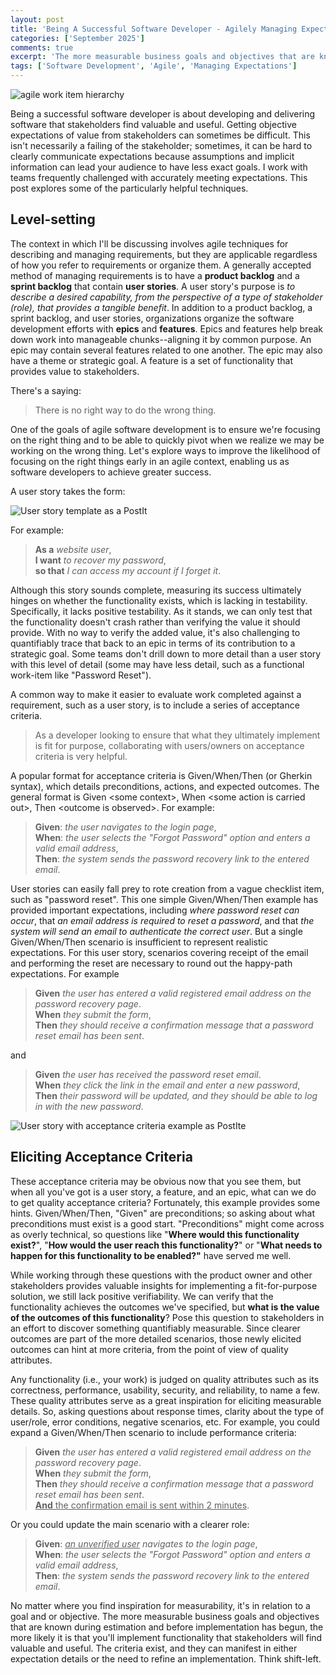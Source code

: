 ```yaml
---
layout: post
title: 'Being A Successful Software Developer - Agilely Managing Expectations'
categories: ['September 2025']
comments: true
excerpt: 'The more measurable business goals and objectives that are known during estimation and before implementation has begun, the more likely it is that you''ll implement functionality that stakeholders will find valuable and useful.'
tags: ['Software Development', 'Agile', 'Managing Expectations']
---
```

![agile work item hierarchy](../assets/agile-work-items.png)

Being a successful software developer is about developing and delivering software that stakeholders find valuable and useful. Getting objective expectations of value from stakeholders can sometimes be difficult. This isn't necessarily a failing of the stakeholder; sometimes, it can be hard to clearly communicate expectations because assumptions and implicit information can lead your audience to have less exact goals. I work with teams frequently challenged with accurately meeting expectations. This post explores some of the particularly helpful techniques.

## Level-setting

The context in which I'll be discussing involves agile techniques for describing and managing requirements, but they are applicable regardless of how you refer to requirements or organize them. A generally accepted method of managing requirements is to have a **product backlog** and a **sprint backlog** that contain **user stories**. A user story's purpose is *to describe a desired capability, from the perspective of a type of stakeholder (role), that provides a tangible benefit*. In addition to a product backlog, a sprint backlog, and user stories, organizations organize the software development efforts with **epics** and **features**. Epics and features help break down work into manageable chunks--aligning it by common purpose. An epic may contain several features related to one another. The epic may also have a theme or strategic goal. A feature is a set of functionality that provides value to stakeholders.

There's a saying:

> There is no right way to do the wrong thing.

One of the goals of agile software development is to ensure we're focusing on the right thing and to be able to quickly pivot when we realize we may be working on the wrong thing. Let's explore ways to improve the likelihood of focusing on the right things early in an agile context, enabling us as software developers to achieve greater success.

A user story takes the form:

![User story template as a PostIt](../assets/user-story-postit.png)

For example:
>**As a** *website user*,  
>**I want** *to recover my password*,  
>**so that** *I can access my account if I forget it*.

Although this story sounds complete, measuring its success ultimately hinges on whether the functionality exists, which is lacking in testability. Specifically, it lacks positive testability. As it stands, we can only test that the functionality doesn't crash rather than verifying the value it should provide. With no way to verify the added value, it's also challenging to quantifiably trace that back to an epic in terms of its contribution to a strategic goal. Some teams don't drill down to more detail than a user story with this level of detail (some may have less detail, such as a functional work-item like "Password Reset").

A common way to make it easier to evaluate work completed against a requirement, such as a user story, is to include a series of acceptance criteria.

>As a developer looking to ensure that what they ultimately implement is fit for purpose, collaborating with users/owners on acceptance criteria is very helpful.

A popular format for acceptance criteria is Given/When/Then (or Gherkin syntax), which details preconditions, actions, and expected outcomes. The general format is
Given &lt;some context&gt;, When &lt;some action is carried out&gt;, Then &lt;outcome is observed&gt;. For example:

> **Given**: *the user navigates to the login page*,  
> **When**: *the user selects the "Forgot Password" option and enters a valid email address*,  
> **Then**: *the system sends the password recovery link to the entered email*. 

User stories can easily fall prey to rote creation from a vague checklist item, such as "password reset". This one simple Given/When/Then example has provided important expectations, including *where password reset can occur*, that *an email address is required to reset a password*, and that *the system will send an email to authenticate the correct user*. But a single Given/When/Then scenario is insufficient to represent realistic expectations. For this user story, scenarios covering receipt of the email and performing the reset are necessary to round out the happy-path expectations. For example
> **Given** _the user has entered a valid registered email address on the password recovery page_.  
> **When** _they submit the form_,  
> **Then** _they should receive a confirmation message that a password reset email has been sent_.

and

> **Given** _the user has received the password reset email_.  
> **When** _they click the link in the email and enter a new password_,  
> **Then** _their password will be updated, and they should be able to log in with the new password_.

![User story with acceptance criteria example as PostIte](../assets/user-story-with-acceptance-criteria-postit.png)
## Eliciting Acceptance Criteria  

These acceptance criteria may be obvious now that you see them, but when all you've got is a user story, a feature, and an epic, what can we do to get quality acceptance criteria? Fortunately, this example provides some hints. Given/When/Then, "Given" are preconditions; so asking about what preconditions must exist is a good start. "Preconditions" might come across as overly technical, so questions like "**Where would this functionality exist?**", "**How would the user reach this functionality?**" or "**What needs to happen for this functionality to be enabled?"** have served me well.

While working through these questions with the product owner and other stakeholders provides valuable insights for implementing a fit-for-purpose solution, we still lack positive verifiability. We can verify that the functionality achieves the outcomes we've specified, but **what is the value of the outcomes of this functionality**? Pose this question to stakeholders in an effort to discover something quantifiably measurable. Since clearer outcomes are part of the more detailed scenarios, those newly elicited outcomes can hint at more criteria, from the point of view of quality attributes.

Any functionality (i.e., your work) is judged on quality attributes such as its correctness, performance, usability, security, and reliability, to name a few. These quality attributes serve as a great inspiration for eliciting measurable details. So, asking questions about response times, clarity about the type of user/role, error conditions, negative scenarios, etc. For example, you could expand a Given/When/Then scenario to include performance criteria:
> **Given** _the user has entered a valid registered email address on the password recovery page_.  
> **When** _they submit the form_,  
> **Then** _they should receive a confirmation message that a password reset email has been sent_.  
> <u>**And** the confirmation email is sent within 2 minutes</u>.

Or you could update the main scenario with a clearer role:
> **Given**: _<u>an unverified user</u> navigates to the login page_,  
> **When**: _the user selects the "Forgot Password" option and enters a valid email address_,  
> **Then**: _the system sends the password recovery link to the entered email_. 

No matter where you find inspiration for measurability, it's in relation to a goal and or objective. The more measurable business goals and objectives that are known during estimation and before implementation has begun, the more likely it is that you'll implement functionality that stakeholders will find valuable and useful. The criteria exist, and they can manifest in either expectation details or the need to refine an implementation. Think shift-left.

